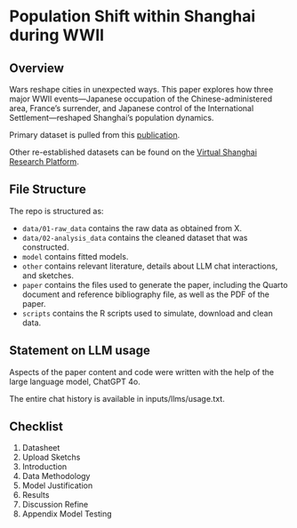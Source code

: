 # Population Shift within Shanghai during WWII

## Overview

Wars reshape cities in unexpected ways. This paper explores how three major WWII events—Japanese occupation of the Chinese-administered area, France’s surrender, and Japanese control of the International Settlement—reshaped Shanghai’s population dynamics.

Primary dataset is pulled from this [publication](https://github.com/Jingying-yu/Shanghai_population_change/blob/main/other/literature/旧上海人口变迁研究.pdf).

Other re-established datasets can be found on the [Virtual Shanghai Research Platform](https://www.virtualshanghai.net).

## File Structure

The repo is structured as:

-   `data/01-raw_data` contains the raw data as obtained from X.
-   `data/02-analysis_data` contains the cleaned dataset that was constructed.
-   `model` contains fitted models.
-   `other` contains relevant literature, details about LLM chat interactions, and sketches.
-   `paper` contains the files used to generate the paper, including the Quarto document and reference bibliography file, as well as the PDF of the paper.
-   `scripts` contains the R scripts used to simulate, download and clean data.

## Statement on LLM usage

Aspects of the paper content and code were written with the help of the large language model, ChatGPT 4o.

The entire chat history is available in inputs/llms/usage.txt.

## Checklist

1.  Datasheet
2.  Upload Sketchs
3.  Introduction
4.  Data Methodology
5.  Model Justification
6.  Results
7.  Discussion Refine
8.  Appendix Model Testing
